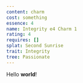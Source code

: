 ```yaml
---
content: charm
cost: something
essence: 4
name: Integrity e4 Charm 1
rating: 4
requires: []
splat: Second Sunrise
trait: Integrity
tree: Passionate
---
```


Hello **world**!
